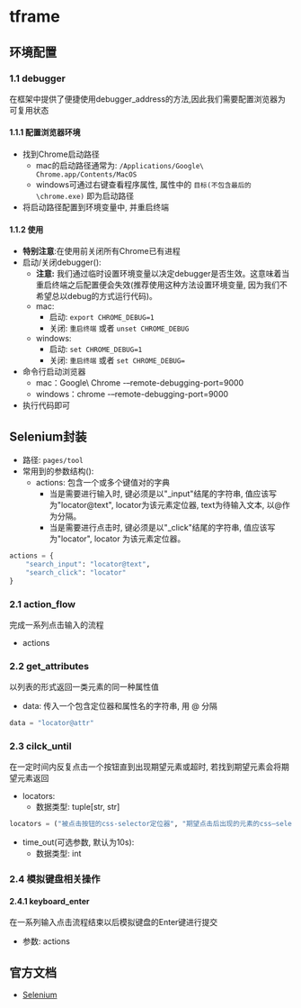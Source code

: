 # tframe
## 环境配置
### 1.1 debugger
在框架中提供了便捷使用debugger_address的方法,因此我们需要配置浏览器为可复用状态
#### 1.1.1 配置浏览器环境
- 找到Chrome启动路径
    - mac的启动路径通常为: `/Applications/Google\ Chrome.app/Contents/MacOS`
    - windows可通过右键查看程序属性, 属性中的 `目标(不包含最后的\chrome.exe)` 即为启动路径
- 将启动路径配置到环境变量中, 并重启终端
#### 1.1.2 使用
- **特别注意**:在使用前关闭所有Chrome已有进程
- 启动/关闭debugger():
    - **注意:** 我们通过临时设置环境变量以决定debugger是否生效。这意味着当重启终端之后配置便会失效(推荐使用这种方法设置环境变量, 因为我们不希望总以debug的方式运行代码)。
    - mac:
        - 启动: `export CHROME_DEBUG=1`
        - 关闭: `重启终端` 或者 `unset CHROME_DEBUG`
    - windows:
        - 启动: `set CHROME_DEBUG=1`
        - 关闭: `重启终端` 或者 `set CHROME_DEBUG=`
- 命令行启动浏览器
    - mac：Google\ Chrome -–remote-debugging-port=9000
    - windows：chrome -–remote-debugging-port=9000
- 执行代码即可

## Selenium封装
- 路径: `pages/tool`
- 常用到的参数结构():
    - actions: 包含一个或多个键值对的字典
        - 当是需要进行输入时, 键必须是以"_input"结尾的字符串, 值应该写为"locator@text", locator为该元素定位器, text为待输入文本, 以@作为分隔。
        - 当是需要进行点击时, 键必须是以"_click"结尾的字符串, 值应该写为"locator", locator 为该元素定位器。
```python
actions = {
    "search_input": "locator@text",
    "search_click": "locator"
}
```
### 2.1 action_flow
完成一系列点击输入的流程
- actions

### 2.2 get_attributes
以列表的形式返回一类元素的同一种属性值
- data: 传入一个包含定位器和属性名的字符串, 用 @ 分隔
```python
data = "locator@attr"
```

### 2.3 cilck_until
在一定时间内反复点击一个按钮直到出现期望元素或超时, 若找到期望元素会将期望元素返回
- locators:
    - 数据类型: tuple[str, str]
```python
locators = ("被点击按钮的css-selector定位器", "期望点击后出现的元素的css—selector定位器")
```
- time_out(可选参数, 默认为10s):
    - 数据类型: int


### 2.4 模拟键盘相关操作
#### 2.4.1 keyboard_enter
在一系列输入点击流程结束以后模拟键盘的Enter键进行提交
- 参数: actions

## 官方文档
- [Selenium](https://www.selenium.dev/documentation/)

